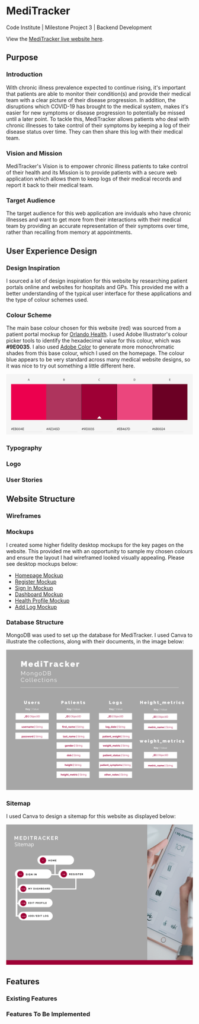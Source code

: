 # MediTracker

Code Institute | Milestone Project 3 | Backend Development

View the [MediTracker live website here]().

## Purpose

### Introduction
With chronic illness prevalence expected to continue rising, it's important that patients are able to monitor their condition(s) and provide their medical team with a clear picture of their disease progression. In addition, the disruptions which COVID-19 has brought to the medical system, makes it's easier for new symptoms or disease progression to potentially be missed until a later point. To tackle this, MediTracker allows patients who deal with chronic illnesses to take control of their symptoms by keeping a log of their disease status over time. They can then share this log with their medical team.

### Vision and Mission
MediTracker's Vision is to empower chronic illness patients to take control of their health and its Mission is to provide patients with a secure web application which allows them to keep logs of their medical records and report it back to their medical team. 

### Target Audience
The target audience for this web application are inviduals who have chronic illnesses and want to get more from their interactions with their medical team by providing an accurate  representation of their symptoms over time, rather than recalling from memory at appointments. 

## User Experience Design

### Design Inspiration
I sourced a lot of design inspiration for this website by researching patient portals online and websites for hospitals and GPs. This provided me with a better understanding of the typical user interface for these applications and the type of colour schemes used.

### Colour Scheme
The main base colour chosen for this website (red) was sourced from a patient portal mockup for [Orlando Health](http://struongux.com/ohealth.html). I used Adobe Illustrator's colour picker tools to identify the hexadecimal value for this colour, which was **#9E0035**. I also used [Adobe Color](https://color.adobe.com/create/color-wheel) to generate more monochromatic shades from this base colour, which I used on the homepage. The colour blue appears to be very standard across many medical website designs, so it was nice to try out something a little different here.

<img src="images/readme/adobe-color.png" alt="MediTracker Adobe Color swatch">

### Typography
### Logo
### User Stories

## Website Structure
### Wireframes
### Mockups
I created some higher fidelity desktop mockups for the key pages on the website. This provided me with an opportunity to sample my chosen colours and ensure the layout I had wireframed looked visually appealing. Please see desktop mockups below:

* [Homepage Mockup](images/readme/homepage-mockup.png)
* [Register Mockup](images/readme/register-mockup.png)
* [Sign In Mockup](images/readme/sign-in-mockup.png)
* [Dashboard Mockup](images/readme/dashboard-mockup.png)
* [Health Profile Mockup](images/readme/health-profile-mockup.png)
* [Add Log Mockup](images/readme/add-log-mockup.png)

### Database Structure

MongoDB was used to set up the database for MediTracker. I used Canva to illustrate the collections, along with their documents, in the image below:

<img src="images/readme/meditracker-database.png" alt="MediTracker MongoDB Collections">

### Sitemap

I used Canva to design a sitemap for this website as displayed below:

<img src="images/readme/meditracker-sitemap.png" alt="MediTracker Sitemap">

## Features
### Existing Features
### Features To Be Implemented